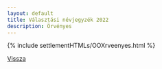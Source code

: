 ```yaml
---
layout: default
title: Választási névjegyzék 2022
description: Örvényes
---
```


{% include settlementHTMLs/OOXrveenyes.html %}

[Vissza](./)